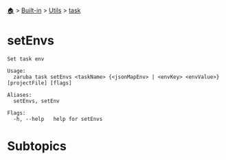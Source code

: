 <!--startTocHeader-->
[🏠](../../../README.md) > [Built-in](../../README.md) > [Utils](../README.md) > [task](README.md)
# setEnvs
<!--endTocHeader-->

```
Set task env

Usage:
  zaruba task setEnvs <taskName> {<jsonMapEnv> | <envKey> <envValue>} [projectFile] [flags]

Aliases:
  setEnvs, setEnv

Flags:
  -h, --help   help for setEnvs

```

# Subtopics
<!--startTocSubtopic-->
<!--endTocSubtopic-->